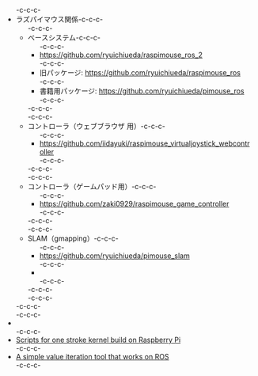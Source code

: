 <ul>-c-c-c- 	<li>ラズパイマウス関係-c-c-c-<ul>-c-c-c- 	<li>ベースシステム-c-c-c-<ul>-c-c-c- 	<li><a href="https://github.com/ryuichiueda/raspimouse_ros_2">https://github.com/ryuichiueda/raspimouse_ros_2</a></li>-c-c-c- 	<li>旧パッケージ: <a href="https://github.com/ryuichiueda/raspimouse_ros">https://github.com/ryuichiueda/raspimouse_ros</a></li>-c-c-c- 	<li>書籍用パッケージ: <a href="https://github.com/ryuichiueda/pimouse_ros">https://github.com/ryuichiueda/pimouse_ros</a></li>-c-c-c-</ul>-c-c-c-</li>-c-c-c- 	<li>コントローラ（ウェブブラウザ 用）-c-c-c-<ul>-c-c-c- 	<li><a href="https://github.com/iidayuki/raspimouse_virtualjoystick_webcontroller">https://github.com/iidayuki/raspimouse_virtualjoystick_webcontroller</a></li>-c-c-c-</ul>-c-c-c-</li>-c-c-c- 	<li>コントローラ（ゲームパッド用）-c-c-c-<ul>-c-c-c- 	<li><a href="https://github.com/zaki0929/raspimouse_game_controller">https://github.com/zaki0929/raspimouse_game_controller</a></li>-c-c-c-</ul>-c-c-c-</li>-c-c-c- 	<li>SLAM（gmapping）-c-c-c-<ul>-c-c-c- 	<li><a href="https://github.com/ryuichiueda/pimouse_slam">https://github.com/ryuichiueda/pimouse_slam</a></li>-c-c-c- 	<li></li>-c-c-c-</ul>-c-c-c-</li>-c-c-c-</ul>-c-c-c-</li>-c-c-c- 	<li></li>-c-c-c- 	<li><a href="https://github.com/ryuichiueda/raspberry_pi_kernel_build_scripts" target="_blank" rel="noopener">Scripts for one stroke kernel build on Raspberry Pi</a></li>-c-c-c- 	<li><a href="https://github.com/ryuichiueda/simple_value_iteration_ros" target="_blank" rel="noopener">A simple value iteration tool that works on ROS</a></li>-c-c-c-</ul>
